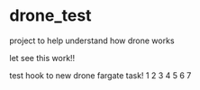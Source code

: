 # drone_test
project to help understand how drone works

let see this work!!

test hook to new drone fargate task!
1 2 3 4 5 6 7
